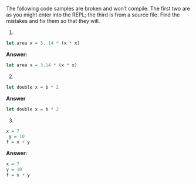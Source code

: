 The following code samples are broken and won’t compile. The first two are as you might enter into the REPL; the third is from a source file. Find the mistakes and fix them so that they will.

1.
```haskell
let area x = 3. 14 * (x * x)
```

**Answer:**

```haskell
let area x = 3.14 * (x * x)
```

2.
```haskell
let double x = b * 2
```

**Answer**

```haskell
let double x = b * 2
```

3.
```haskell
x = 7
 y = 10
f = x + y
```

**Answer:**

```haskell
x = 7
y = 10
f = x + y
```
